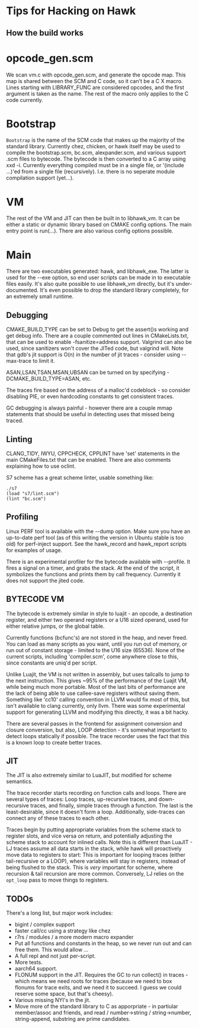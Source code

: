 Tips for Hacking on Hawk
========================

How the build works
-------------------

# opcode_gen.scm

We scan vm.c with opcode_gen.scm, and generate the opcode map.  This
map is shared between the SCM and C code, so it can't be a C X macro.
Lines starting with LIBRARY_FUNC are considered opcodes, and the first
argument is taken as the name.  The rest of the macro only applies to
the C code currently.

# Bootstrap

`Bootstrap` is the name of the SCM code that makes up the majority of
the standard library.  Currently chez, chicken, or hawk itself may be
used to compile the bootstrap.scm, bc.scm, alexpander.scm, and various
support .scm files to bytecode.  The bytecode is then converted to a C
array using xxd -i.  Currently everything compiled must be in a single
file, or '(include ...)'ed from a single file (recursively).
I.e. there is no seperate module compilation support (yet...).

# VM

The rest of the VM and JIT can then be built in to libhawk_vm.  It can
be either a static or dynamic library based on CMAKE config options.
The main entry point is run(...).  There are also various config
options possible.

# Main

There are two executables generated: hawk, and libhawk_exe.  The
latter is used for the --exe option, so end user scripts can be made
in to executable files easily.  It's also quite possible to use
libhawk_vm directly, but it's under-documented.  It's even possible to
drop the standard library completely, for an extremely small runtime.

Debugging
---------

CMAKE_BUILD_TYPE can be set to Debug to get the assert()s working and
get debug info.  There are a couple commented out lines in
CMakeLists.txt, that can be used to enable -fsanitize=address
support.  Valgrind can also be used, since sanitizers won't cover the
JITed code, but valgrind will.  Note that gdb's jit support is O(n) in
the number of jit traces - consider using --max-trace to limit it.

ASAN,LSAN,TSAN,MSAN,UBSAN can be turned on by specifying -DCMAKE_BUILD_TYPE=ASAN, etc.

The traces fire based on the address of a malloc'd codeblock - so
consider disabling PIE, or even hardcoding constants to get consistent
traces.

GC debugging is always painful - however there are a couple mmap
statements that should be useful in detecting uses that missed being
traced.

Linting
-------

CLANG_TIDY, IWYU, CPPCHECK, CPPLINT have 'set' statements in the main
CMakeFiles.txt that can be enabled.  There are also comments
explaining how to use oclint. 

S7 scheme has a great scheme linter, usable something like:

```
./s7
(load "s7/lint.scm")
(lint "bc.scm")
```


Profiling
---------

Linux PERF tool is available with the --dump option.   Make sure you
have an up-to-date perf tool (as of this writing the version in Ubuntu
stable is too old) for perf-inject support.  See the hawk_record and
hawk_report scripts for examples of usage.

There is an experimental profiler for the bytecode available with
--profile.  It fires a signal on a timer, and grabs the stack.  At the
end of the script, it symbolizes the functions and prints them by call
frequency.   Currently it does not support the jited code.

BYTECODE VM
-----------

The bytecode is extremely similar in style to luajit - an opcode, a
destination register, and either two operand registers or a U16 sized
operand, used for either relative jumps, or the global table.

Currently functions (bcfunc's) are not stored in the heap, and never
freed.  You can load as many scripts as you want, until you run out of
memory, or run out of constant storage - limited to the U16 size
(65536).  None of the current scripts, including 'compiler.scm', come
anywhere close to this, since constants are uniq'd per script.

Unlike Luajit, the VM is not written in assembly, but uses tailcalls
to jump to the next instruction.  This gives ~95% of the performance
of the Luajit VM, while being much more portable.  Most of the last
bits of performance are the lack of being able to use callee-save
registers without saving them.   Something like 'cc10' calling
convention in LLVM would fix most of this, but isn't available to
clang currently, only llvm.  There was some experimental support for
generating LLVM and modifying this directly, it was a bit hacky.

There are several passes in the frontend for assignment conversion and
closure conversion, but also, LOOP detection - it's somewhat important
to detect loops statically if possible.  The trace recorder uses the
fact that this is a known loop to create better traces.

JIT
---

The JIT is also extremely similar to LuaJIT, but modified for scheme
semantics.

The trace recorder starts recording on function calls and loops.
There are several types of traces: Loop traces, up-recursive traces,
and down-recursive traces, and finally, simple traces through a
function.  The last is the least-desirable, since it doesn't form a
loop.   Additionally, side-traces can connect any of these traces
to each other.

Traces begin by putting appropriate variables from the scheme stack to
register slots, and vice versa on return, and potentially adjusting
the scheme stack to account for inlined calls.   Note this is
different than LuaJIT - LJ traces assume all data starts in the stack,
while hawk will proactively move data to registers to start:  This is
important for looping traces (either tail-recursive or a LOOP), where
variables will stay in registers, instead of being flushed to the
stack.  This is *very* important for scheme, where recursion & tail
recursion are more common.  Conversely, LJ relies on the `opt_loop`
pass to move things to registers.

TODOs
-----

There's a long list, but major work includes:

* bigint / complex support
* faster call/cc using a strategy like chez
* r7rs / modules / a more modern macro expander
* Put all functions and constants in the heap, so we never run out and
  can free them.  This would allow ... 
* A full repl and not just per-script.
* More tests.
* aarch64 support.
* FLONUM support in the JIT.  Requires the GC to run collect() in traces - 
  which means we need roots for traces (because we need to box flonums for trace exits, and we
  need it to succeed.  I guess we could reserve some space, but that's cheesy).
* Various missing NYI's in the jit.
* Move more of the standard library to C as apporpriate - in partiular
  member/assoc and friends, and read / number->string / string->number,
  string-append, substring are prime candidates.


